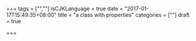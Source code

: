 +++
tags = ["",""]
isCJKLanguage = true
date = "2017-01-17T15:49:35+08:00"
title = "a class with properties"
categories = [""]
draft = true

+++

